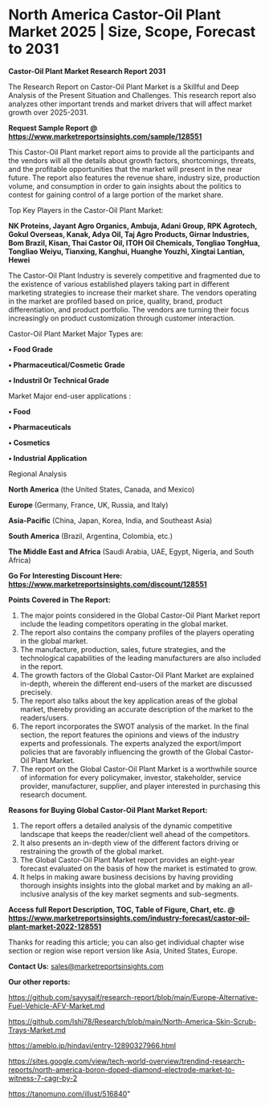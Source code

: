 # North America Castor-Oil Plant Market 2025 | Size, Scope, Forecast to 2031

<strong>Castor-Oil Plant Market Research Report 2031</strong>

The Research Report on Castor-Oil Plant Market is a Skillful and Deep Analysis of the Present Situation and Challenges. This research report also analyzes other important trends and market drivers that will affect market growth over 2025-2031.

<strong>Request Sample Report @ <a href=https://www.marketreportsinsights.com/sample/128551>https://www.marketreportsinsights.com/sample/128551</a></strong>

This Castor-Oil Plant market report aims to provide all the participants and the vendors will all the details about growth factors, shortcomings, threats, and the profitable opportunities that the market will present in the near future. The report also features the revenue share, industry size, production volume, and consumption in order to gain insights about the politics to contest for gaining control of a large portion of the market share.

Top Key Players in the Castor-Oil Plant Market:

<strong>NK Proteins, Jayant Agro Organics, Ambuja, Adani Group, RPK Agrotech, Gokul Overseas, Kanak, Adya Oil, Taj Agro Products, Girnar Industries, Bom Brazil, Kisan, Thai Castor Oil, ITOH Oil Chemicals, Tongliao TongHua, Tongliao Weiyu, Tianxing, Kanghui, Huanghe Youzhi, Xingtai Lantian, Hewei</strong>

The Castor-Oil Plant Industry is severely competitive and fragmented due to the existence of various established players taking part in different marketing strategies to increase their market share. The vendors operating in the market are profiled based on price, quality, brand, product differentiation, and product portfolio. The vendors are turning their focus increasingly on product customization through customer interaction.

Castor-Oil Plant Market Major Types are:

<strong>• Food Grade

• Pharmaceutical/Cosmetic Grade

• Industril Or Technical Grade</strong>

Market Major end-user applications :

<strong>• Food

• Pharmaceuticals

• Cosmetics

• Industrial Application</strong>

Regional Analysis

</u><strong><b>North America</b></strong> (the United States, Canada, and Mexico)

<strong><b>Europe </b></strong>(Germany, France, UK, Russia, and Italy)

<strong><b>Asia-Pacific</b></strong> (China, Japan, Korea, India, and Southeast Asia)

<strong><b>South America</b></strong> (Brazil, Argentina, Colombia, etc.)

<strong><b>The Middle East and Africa</b></strong> (Saudi Arabia, UAE, Egypt, Nigeria, and South Africa)

<strong>Go For Interesting Discount Here: <a href=https://www.marketreportsinsights.com/discount/128551>https://www.marketreportsinsights.com/discount/128551</a></strong>

<strong>Points Covered in The Report:</strong>
<ol>
  <li>The major points considered in the Global Castor-Oil Plant Market report include the leading competitors operating in the global market.</li>
  <li>The report also contains the company profiles of the players operating in the global market.</li>
  <li>The manufacture, production, sales, future strategies, and the technological capabilities of the leading manufacturers are also included in the report.</li>
  <li>The growth factors of the Global Castor-Oil Plant Market are explained in-depth, wherein the different end-users of the market are discussed precisely.</li>
  <li>The report also talks about the key application areas of the global market, thereby providing an accurate description of the market to the readers/users.</li>
  <li>The report incorporates the SWOT analysis of the market. In the final section, the report features the opinions and views of the industry experts and professionals. The experts analyzed the export/import policies that are favorably influencing the growth of the Global Castor-Oil Plant Market.</li>
  <li>The report on the Global Castor-Oil Plant Market is a worthwhile source of information for every policymaker, investor, stakeholder, service provider, manufacturer, supplier, and player interested in purchasing this research document.</li>
</ol>
<strong>Reasons for Buying Global Castor-Oil Plant Market Report:</strong>

<ol>
  <li>The report offers a detailed analysis of the dynamic competitive landscape that keeps the reader/client well ahead of the competitors.</li>
  <li>It also presents an in-depth view of the different factors driving or restraining the growth of the global market.</li>
  <li>The Global Castor-Oil Plant Market report provides an eight-year forecast evaluated on the basis of how the market is estimated to grow.</li>
  <li>It helps in making aware business decisions by having providing thorough insights insights into the global market and by making an all-inclusive analysis of the key market segments and sub-segments.</li>
</ol>
<strong>Access full Report Description, TOC, Table of Figure, Chart, etc. @ <a href=https://www.marketreportsinsights.com/industry-forecast/castor-oil-plant-market-2022-128551>https://www.marketreportsinsights.com/industry-forecast/castor-oil-plant-market-2022-128551</a></strong>


Thanks for reading this article; you can also get individual chapter wise section or region wise report version like Asia, United States, Europe.

<strong>Contact Us:</strong>
sales@marketreportsinsights.com

<strong>Our other reports:</strong>

<a href=https://github.com/sayysaif/research-report/blob/main/Europe-Alternative-Fuel-Vehicle-AFV-Market.md>https://github.com/sayysaif/research-report/blob/main/Europe-Alternative-Fuel-Vehicle-AFV-Market.md</a>

<a href=https://github.com/Ishi78/Research/blob/main/North-America-Skin-Scrub-Trays-Market.md>https://github.com/Ishi78/Research/blob/main/North-America-Skin-Scrub-Trays-Market.md</a>

<a href=https://ameblo.jp/hindavi/entry-12890327966.html>https://ameblo.jp/hindavi/entry-12890327966.html</a>

<a href=https://sites.google.com/view/tech-world-overview/trendind-research-reports/north-america-boron-doped-diamond-electrode-market-to-witness-7-cagr-by-2>https://sites.google.com/view/tech-world-overview/trendind-research-reports/north-america-boron-doped-diamond-electrode-market-to-witness-7-cagr-by-2</a>

<a href=https://tanomuno.com/illust/516840>https://tanomuno.com/illust/516840</a>"
